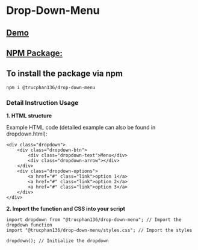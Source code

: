 # Drop-Down-Menu

## [Demo](https://thanhtrucphan136.github.io/Drop-Down-Menu/)

## [NPM Package:](https://www.npmjs.com/package/@trucphan136/drop-down-menu)

## To install the package via npm

    npm i @trucphan136/drop-down-menu

### Detail Instruction Usage

**1. HTML structure**

Example HTML code (detailed example can also be found in dropdown.html):

    <div class="dropdown">
        <div class="dropdown-btn">
            <div class="dropdown-text">Menu</div>
            <div class="dropdown-arrow"></div>
        </div>
        <div class="dropdown-options">
            <a href="#" class="link">option 1</a>
            <a href="#" class="link">option 2</a>
            <a href="#" class="link">option 3</a>
        </div>
    </div>

**2. Import the function and CSS into your script**

    import dropdown from "@trucphan136/drop-down-menu"; // Import the dropdown function
    import "@trucphan136/drop-down-menu/styles.css"; // Import the styles

    dropdown(); // Initialize the dropdown

